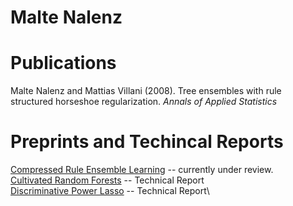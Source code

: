 # Malte Nalenz


# Publications
Malte Nalenz and Mattias Villani (2008). Tree ensembles with rule structured horseshoe regularization. *Annals of Applied Statistics*
# Preprints and Techincal Reports
[Compressed Rule Ensemble Learning](./CRE.pdf)  -- currently under review.\
[Cultivated Random Forests](https://epub.ub.uni-muenchen.de/77861/) -- Technical Report\
[Discriminative Power Lasso](https://epub.ub.uni-muenchen.de/77862/) -- Technical Report\
